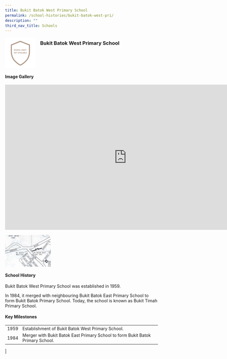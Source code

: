 ```yaml
---
title: Bukit Batok West Primary School
permalink: /school-histories/bukit-batok-west-pri/
description: ""
third_nav_title: Schools
---
```

<img src="/images/bukitbatokwestpri1.png" style="width:20%;margin-right:15px;" align="left">

### **Bukit Batok West Primary School**

<br clear="left">

#### **Image Gallery**
<iframe src="https://docs.google.com/presentation/d/e/2PACX-1vRYZ5TcML7xuTDtdJTOr5YZoerRoxojfoLd13niVjV33HeE-LG30PmBZAyyPofUdGfDxpuQU_03_WJA/embed?start=false&amp;loop=true&amp;delayms=5000" frameborder="0" width="800" height="479" allowfullscreen="true"></iframe>
<p><a href="https://staging.d1yxymztqoj7qn.amplifyapp.com/images/bukitbatokwestpri2.jpg">  
<img src="/images/bukitbatokwestpri2.jpg" style="width:30%;margin-right:15px;" align="left">
</a></p>

<br clear="left">

#### **School History**
Bukit Batok West Primary School was established in 1959.  
  
In 1984, it merged with neighbouring Bukit Batok East Primary School to form Bukit Batok Primary School. Today, the school is known as Bukit Timah Primary School.

#### **Key Milestones**

|  |  |
|:---:|---|
| 1959 | Establishment of Bukit Batok West Primary School. |
| 1984 | Merger with Bukit Batok East Primary School to form Bukit Batok Primary School. |
|